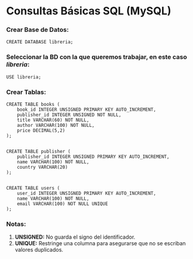 # Consultas Básicas SQL (MySQL)

### Crear Base de Datos:

`
CREATE DATABASE libreria;
`

### Seleccionar la BD con la que queremos trabajar, en este caso *libreria*:

`
USE libreria;
`

### Crear Tablas:

~~~
CREATE TABLE books (
	book_id INTEGER UNSIGNED PRIMARY KEY AUTO_INCREMENT,
	publisher_id INTEGER UNSIGNED NOT NULL,
	title VARCHAR(60) NOT NULL,
	author VARCHAR(100) NOT NULL,
	price DECIMAL(5,2)
);


CREATE TABLE publisher (
	publisher_id INTEGER UNSIGNED PRIMARY KEY AUTO_INCREMENT,
	name VARCHAR(100) NOT NULL,
	country VARCHAR(20)
);


CREATE TABLE users (
	user_id INTEGER UNSIGNED PRIMARY KEY AUTO_INCREMENT,
	name VARCHAR(100) NOT NULL,
	email VARCHAR(100) NOT NULL UNIQUE
);
~~~

### Notas:

1) **UNSIGNED:** No guarda el signo del identificador.
2) **UNIQUE:** Restringe una columna para asegurarse que no se escriban valores duplicados.